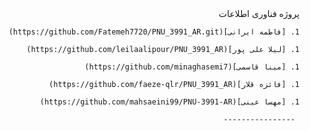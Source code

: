 <div dir="rtl">
پروژه فناوری اطلاعات 
     
    1. [فاطمه ایرانی](https://github.com/Fatemeh7720/PNU_3991_AR.git)

    1. [لیلا علی پور](https://github.com/leilaalipour/PNU_3991_AR)

    1. [مینا قاسمی](https://github.com/minaghasemi7)    

    1. [فائزه قلار](https://github.com/faeze-qlr/PNU_3991_AR)

    1. [مهسا عینی](https://github.com/mahsaeini99/PNU-3991-AR)
       
     ----------------


</div>

